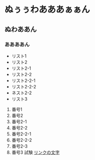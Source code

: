 # ぬぅぅわあああぁぁん
## ぬわああん
### ああああん
- リスト1
- リスト2
 - リスト2-1
 - リスト2-2
  - リスト2-2-1
  - リスト2-2-2
 - ネスト2-2
- リスト3

1. 番号1
1. 番号2
 1. 番号2-1
 1. 番号2-2
  1. 番号2-2-1
  1. 番号2-2-2
 1. 番号2-3
1. 番号3
試験
[リンクの文字](https://www.google.co.jp/)
